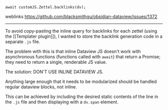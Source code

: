 
```dataviewjs
await customJS.Zettel.backlinks(dv);
```
weblinks https://github.com/blacksmithgu/obsidian-dataview/issues/1372
___
To avoid copy-pasting the inline query for backlinks for each zettel (using the [[Templater plugin]]), I wanted to store the backlink generation code in a separate `.js` file.

The problem with this is that inline Dataview JS doesn't work with asynchronous functions (functions called with `await`) that return a Promise; they need to return a single, renderable JS value.

The solution: DON'T USE INLINE DATAVIEW JS.

Anything large enough that it needs to be modularized should be handled regular dataview blocks, not inline.

This can be achieved by including the desired static contents of the line in the `.js` file and then displaying with a `dv.span` element.
